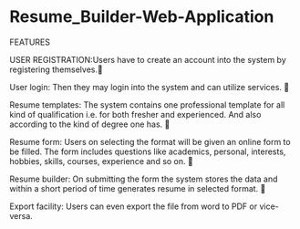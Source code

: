 # Resume_Builder-Web-Application
FEATURES

USER REGISTRATION:Users have to create an account into the system by registering themselves. 

User login: Then they may login into the system and can utilize services. 

Resume templates: The system contains one professional template for all kind of qualification i.e. for both fresher and experienced. And also according to the kind of degree one has.  

Resume form: Users on selecting the format will be given an online form to be filled. The form includes questions like academics, personal, interests, hobbies, skills, courses, experience and so on.  

Resume builder: On submitting the form the system stores the data and within a short period of time generates resume in selected format.  

Export facility: Users can even export the file from word to PDF or vice-versa.
